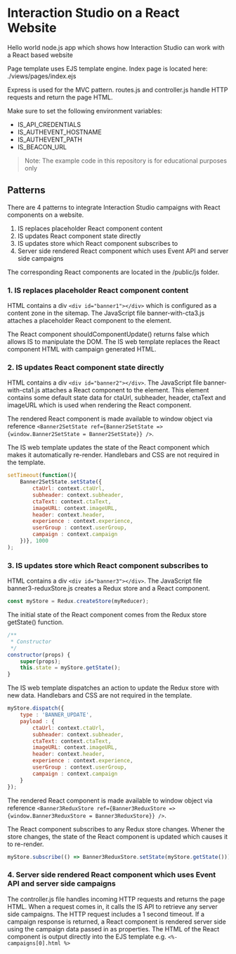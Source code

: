 # Interaction Studio on a React Website
Hello world node.js app which shows how Interaction Studio can work with a React based website

Page template uses EJS template engine. Index page is located here: ./views/pages/index.ejs

Express is used for the MVC pattern. routes.js and controller.js handle HTTP requests and return the page HTML.

Make sure to set the following environment variables: 
* IS_API_CREDENTIALS
* IS_AUTHEVENT_HOSTNAME
* IS_AUTHEVENT_PATH
* IS_BEACON_URL

> Note: The example code in this repository is for educational purposes only

## Patterns

There are 4 patterns to integrate Interaction Studio campaigns with React components on a website.

1. IS replaces placeholder React component content
2. IS updates React component state directly
3. IS updates store which React component subscribes to
4. Server side rendered React component which uses Event API and server side campaigns

The corresponding React components are located in the /public/js folder.

### 1. IS replaces placeholder React component content

HTML contains a div `<div id="banner1"></div>` which is configured as a content zone in the sitemap. The JavaScript file banner-with-cta3.js attaches a placeholder React component to the element. 

The React component shouldComponentUpdate() returns false which allows IS to manipulate the DOM. The IS web template replaces the React component HTML with campaign generated HTML.

### 2. IS updates React component state directly

HTML contains a div `<div id="banner2"></div>`. The JavaScript file banner-with-cta1.js attaches a React component to the element. This element contains some default state data for ctaUrl, subheader, header, ctaText and imageURL which is used when rendering the React component. 

The rendered React component is made available to window object via reference `<Banner2SetState ref={Banner2SetState => {window.Banner2SetState = Banner2SetState}} />`. 

The IS web template updates the state of the React component which makes it automatically re-render. Handlebars and CSS are not required in the template.

```javascript
setTimeout(function(){
    Banner2SetState.setState({
        ctaUrl: context.ctaUrl,
        subheader: context.subheader,
        ctaText: context.ctaText,
        imageURL: context.imageURL,
        header: context.header,
        experience : context.experience,
        userGroup : context.userGroup,
        campaign : context.campaign
    })}, 1000
);
```

### 3. IS updates store which React component subscribes to

HTML contains a div `<div id="banner3"></div>`. The JavaScript file banner3-reduxStore.js creates a Redux store and a React component. 

```javascript
const myStore = Redux.createStore(myReducer);
```

The initial state of the React component comes from the Redux store getState() function.

```javascript
/**
 * Constructor
 */
constructor(props) {
    super(props);
    this.state = myStore.getState();
}
```

The IS web template dispatches an action to update the Redux store with new data. Handlebars and CSS are not required in the template.

```javascript
myStore.dispatch({ 
    type : 'BANNER_UPDATE', 
    payload : { 
        ctaUrl: context.ctaUrl,
        subheader: context.subheader,
        ctaText: context.ctaText,
        imageURL: context.imageURL,
        header: context.header,
        experience : context.experience,
        userGroup : context.userGroup,
        campaign : context.campaign
    }
});
```

The rendered React component is made available to window object via reference `<Banner3ReduxStore ref={Banner3ReduxStore => {window.Banner3ReduxStore = Banner3ReduxStore}} />`. 

The React component subscribes to any Redux store changes. Whener the store changes, the state of the React component is updated which causes it to re-render.
```javascript
myStore.subscribe(() => Banner3ReduxStore.setState(myStore.getState()));
```

### 4. Server side rendered React component which uses Event API and server side campaigns

The controller.js file handles incoming HTTP requests and returns the page HTML. When a request comes in, it calls the IS API to retrieve any server side campaigns. The HTTP request includes a 1 second timeout. If a campaign response is returned, a React component is rendered server side using the campaign data passed in as properties. The HTML of the React component is output directly into the EJS template e.g. `<%- campaigns[0].html %>`